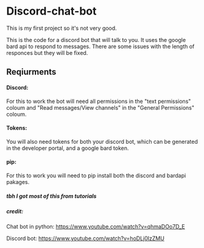 # Discord-chat-bot

This is my first project so it's not very good. 

This is the code for a discord bot that will talk to you. It uses the google bard api to respond to messages. There are some issues with the length of responces but they will be fixed. 

## Reqiurments
#### Discord:
For this to work the bot will need all permissions in the "text permissions" coloum and "Read messages/View channels" in the "General Permissions" coloum. 


#### Tokens:
You will also need tokens for both your discord bot, which can be generated in the developer portal, and a google bard token. 

#### pip:
For this to work you will need to pip install both the discord and bardapi pakages. 


##### tbh I got most of this from tutorials
##### credit:
Chat bot in python:
https://www.youtube.com/watch?v=qhmaDOo7D_E

Discord bot:
https://www.youtube.com/watch?v=hoDLj0IzZMU